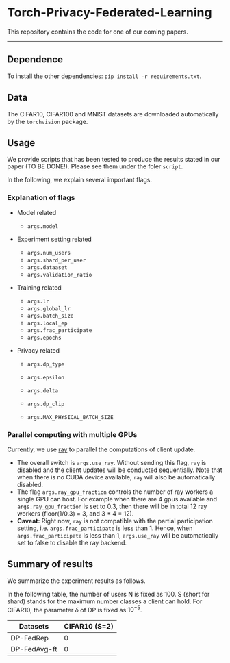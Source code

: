 # Torch-Privacy-Federated-Learning
This repository contains the code for one of our coming papers.

---
## Dependence

To install the other dependencies: `pip install -r requirements.txt`.

## Data

The CIFAR10, CIFAR100 and MNIST datasets are downloaded automatically by the `torchvision` package. 

## Usage 

We provide scripts that has been tested to produce the results stated in our paper (TO BE DONE!).
Please see them under the foler `script`.

In the following, we explain several important flags.
### Explanation of flags

- Model related
  - `args.model`
- Experiment setting related
  - `args.num_users`
  - `args.shard_per_user`
  - `args.dataaset`
  - `args.validation_ratio`

- Training related
  - `args.lr`
  - `args.global_lr`
  - `args.batch_size`
  - `args.local_ep`
  - `args.frac_participate`
  - `args.epochs`

- Privacy related

  - `args.dp_type`

  - `args.epsilon`
  - `args.delta`
  - `args.dp_clip`
  - `args.MAX_PHYSICAL_BATCH_SIZE`

### Parallel computing with multiple GPUs

Currently, we use [ray](https://github.com/ray-project/ray) to parallel the computations of client update. 

- The overall switch is `args.use_ray`. Without sending this flag, `ray` is disabled and the client updates will be conducted sequentially. Note that when there is no CUDA device available, `ray` will also be automatically disabled. 
- The flag `args.ray_gpu_fraction` controls the number of ray workers a single GPU can host. For example when there are 4 gpus available and `args.ray_gpu_fraction` is set to 0.3, then there will be in total 12 ray workers (floor(1/0.3) = 3, and 3 * 4 = 12).
- **Caveat:** Right now, `ray` is not compatible with the partial participation setting, i.e. `args.frac_participate` is less than 1. Hence, when `args.frac_participate` is less than 1, `args.use_ray` will be automatically set to false to disable the ray backend.

## Summary of results
We summarize the experiment results as follows. 

In the following table, the number of users N is fixed as 100. S (short for shard) stands for the maximum number classes a client can hold.
For CIFAR10, the parameter $\delta$ of DP is fixed as $10^{-5}$. 

| Datasets | CIFAR10 (S=2) |
| ----------- | ----------- |
| DP-FedRep | 0 |
| DP-FedAvg-ft | 0 |
